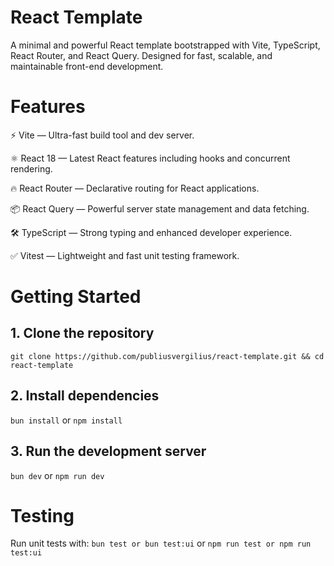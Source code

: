# React Template
A minimal and powerful React template bootstrapped with Vite, TypeScript, React Router, and React Query.
Designed for fast, scalable, and maintainable front-end development.

# Features
⚡ Vite — Ultra-fast build tool and dev server.

⚛️ React 18 — Latest React features including hooks and concurrent rendering.

🔥 React Router — Declarative routing for React applications.

📦 React Query — Powerful server state management and data fetching.

🛠️ TypeScript — Strong typing and enhanced developer experience.

✅ Vitest — Lightweight and fast unit testing framework.

# Getting Started
## 1. Clone the repository
`git clone https://github.com/publiusvergilius/react-template.git &&
cd react-template`
## 2. Install dependencies
`bun install`
or
`npm install`

## 3. Run the development server
`bun dev`
or
`npm run dev`

# Testing
Run unit tests with:
`bun test
or
bun test:ui`
or
`npm run test
or
npm run test:ui`
